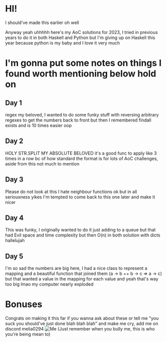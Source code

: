 # HI!
I should've made this earlier oh well

Anyway yeah uhhhhh here's my AoC solutions for 2023, I tried in previous years to do it in both Haskell and Python but I'm giving up on Haskell this year because python is my baby and I love it very much

# I'm gonna put some notes on things I found worth mentioning below hold on
## Day 1
regex my beloved, I wanted to do some funky stuff with reversing arbitrary regexes to get the numbers back to front but then I remembered findall exists and is 10 times easier oop
## Day 2
HOLY STR.SPLIT MY ABSOLUTE BELOVED it's a good func to apply like 3 times in a row bc of how standard the format is for lots of AoC challenges, aside from this not much to mention
## Day 3
Please do not look at this I hate neighbour functions ok but in all seriousness yikes I'm tempted to come back to this one later and make it nicer
## Day 4
This was funky, I originally wanted to do it just adding to a queue but that had Evil space and time complexity but then O(n) in both solution with dicts hallelujah
## Day 5
I'm so sad the numbers are big here, I had a nice class to represent a mapping and a beautiful function that joined them (a -> b ++ b -> c => a -> c) but that wanted a value in the mapping for each value and yeah that's way too big lmao my computer nearly exploded


# Bonuses
Congrats on making it this far
if you wanna ask about these or tell me "you suck you should've just done blah blah blah" and make me cry, add me on discord melia0294
![Me](whenyoubullyme.png)
(Just remember when you bully me, this is who you're being mean to) 
